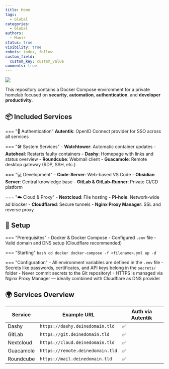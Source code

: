```yaml
---
title: Home
tags:
  - Global
categories:
  - Global
authors:
  - Munir
status: true
visibility: true
robots: index, follow
custom_field:
  custom_key: custom_value
comments: true
---
```


<a href="https://www.buymeacoffee.com/munirmardinli" target="_blank">
  <img src="https://img.buymeacoffee.com/button-api/?text=Buy me a coffee&emoji=☕&slug=munirmardinli&button_colour=40DCA5&font_colour=ffffff&font_family=Cookie&outline_colour=000000&coffee_colour=FFDD00" />
</a>

This repository contains a Docker Compose environment for a private homelab focused on **security**, **automation**, **authentication**, and **developer productivity**.

## 📦 Included Services

=== "🔐 Authentication"
    **Autentik**: OpenID Connect provider for SSO across all services

=== "🛠 System Services"
    - **Watchtower**: Automatic container updates
    - **Autoheal**: Restarts faulty containers
    - **Dashy**: Homepage with links and status overview
    - **Roundcube**: Webmail client
    - **Guacamole**: Remote desktop gateway (RDP, SSH, etc.)

=== "💻 Development"
    - **Code-Server**: Web-based VS Code
    - **Obsidian Server**: Central knowledge base
    - **GitLab & GitLab-Runner**: Private CI/CD platform

=== "☁️ Cloud & Proxy"
    - **Nextcloud**: File hosting
    - **Pi-hole**: Network-wide ad blocker
    - **Cloudflared**: Secure tunnels
    - **Nginx Proxy Manager**: SSL and reverse proxy

## 🚀 Setup

=== "Prerequisites"
    - Docker & Docker Compose
    - Configured `.env` file
    - Valid domain and DNS setup (Cloudflare recommended)

=== "Starting"
    ```bash
    cd docker
    docker-compose -f <filename>.yml up -d
    ```

=== "Configuration"
    - All environment variables are defined in the `.env` file
    - Secrets like passwords, certificates, and API keys belong in the `secrets/` folder
    - Never commit secrets to the Git repository!
    - HTTPS is managed via Nginx Proxy Manager — ideally combined with Cloudflare as DNS provider

## 🌍 Services Overview

| Service     | Example URL                     | Auth via Autentik |
|------------|---------------------------------|-------------------|
| Dashy      | `https://dashy.deinedomain.tld` | ✅                |
| GitLab     | `https://git.deinedomain.tld`   | ✅                |
| Nextcloud  | `https://cloud.deinedomain.tld` | ✅                |
| Guacamole  | `https://remote.deinedomain.tld`| ✅                |
| Roundcube  | `https://mail.deinedomain.tld`  | ✅                |
